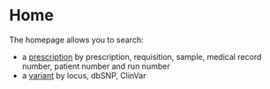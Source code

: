# Home

The homepage allows you to search:

- a [prescription](qlin_genetic/prescription/details.md) by prescription, requisition, sample, medical record number, patient number and run number
- a [variant](qlin_genetic/exploration.md) by locus, dbSNP, ClinVar
